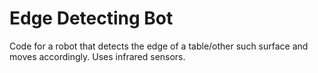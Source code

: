 # Edge Detecting Bot
Code for a robot that detects the edge of a table/other such surface and moves accordingly. Uses infrared sensors.  
